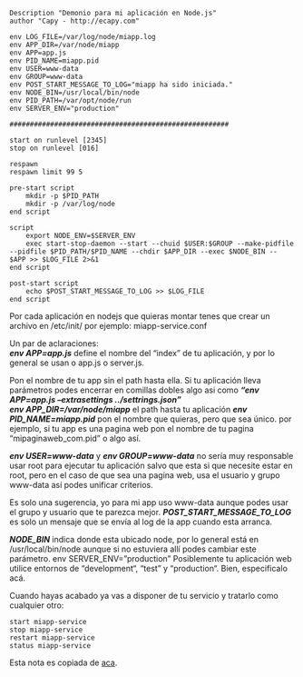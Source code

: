 ```shell
Description "Demonio para mi aplicación en Node.js"
author "Capy - http://ecapy.com"

env LOG_FILE=/var/log/node/miapp.log
env APP_DIR=/var/node/miapp
env APP=app.js
env PID_NAME=miapp.pid
env USER=www-data
env GROUP=www-data
env POST_START_MESSAGE_TO_LOG="miapp ha sido iniciada."
env NODE_BIN=/usr/local/bin/node
env PID_PATH=/var/opt/node/run
env SERVER_ENV="production"

######################################################

start on runlevel [2345]
stop on runlevel [016]

respawn
respawn limit 99 5

pre-start script
    mkdir -p $PID_PATH
    mkdir -p /var/log/node
end script

script
    export NODE_ENV=$SERVER_ENV
    exec start-stop-daemon --start --chuid $USER:$GROUP --make-pidfile --pidfile $PID_PATH/$PID_NAME --chdir $APP_DIR --exec $NODE_BIN -- $APP >> $LOG_FILE 2>&1
end script

post-start script
	echo $POST_START_MESSAGE_TO_LOG >> $LOG_FILE
end script
```

Por cada aplicación en nodejs que quieras montar tenes que crear un archivo en /etc/init/ por ejemplo: miapp-service.conf

Un par de aclaraciones:  
***env APP=app.js*** define el nombre del “index” de tu aplicación, y por lo general se usan o app.js o server.js.  

Pon el nombre de tu app sin el path hasta ella. Si tu aplicación lleva parámetros podes encerrar en comillas dobles algo asi como
***“env APP=app.js –extrasettings ../settrings.json”***  
***env APP_DIR=/var/node/miapp*** el path hasta tu aplicación
***env PID_NAME=miapp.pid*** pon el nombre que quieras, pero que sea único. por ejemplo, si tu app es una pagina web pon el nombre de tu pagina “mipaginaweb_com.pid” o algo así.  

***env USER=www-data*** y ***env GROUP=www-data*** no sería muy responsable usar root para ejecutar tu aplicación salvo que esta si que necesite estar en root, pero en el caso de que sea una pagina web, usa el usuario y grupo www-data así podes unificar criterios.   

Es solo una sugerencia, yo para mi app uso www-data aunque podes usar el grupo y usuario que te parezca mejor.
***POST_START_MESSAGE_TO_LOG*** es solo un mensaje que se envía al log de la app cuando esta arranca.  

***NODE_BIN*** indica donde esta ubicado node, por lo general está en /usr/local/bin/node aunque si no estuviera allí podes cambiar este parámetro.
env SERVER_ENV=”production” Posiblemente tu aplicación web utilice entornos de “development“, “test” y “production“. Bien, especificalo acá.

Cuando hayas acabado ya vas a disponer de tu servicio y tratarlo como cualquier otro:  

```shell
start miapp-service
stop miapp-service
restart miapp-service
status miapp-service
```


Esta nota es copiada de [aca](http://ecapy.com/desplegar-una-aplicacion-node-js-como-servicio-demonio/).
